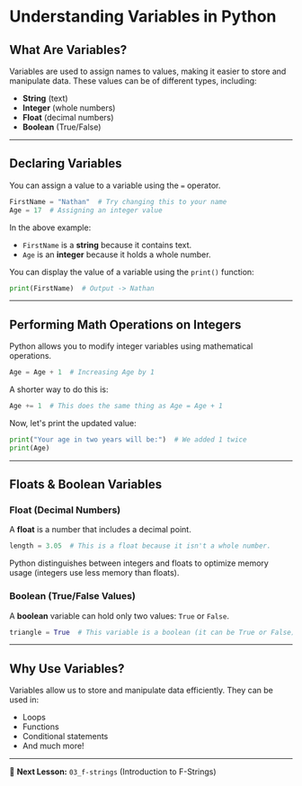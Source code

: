 # **Understanding Variables in Python**

## **What Are Variables?**

Variables are used to assign names to values, making it easier to store and manipulate data. These values can be of different types, including:

- **String** (text)
- **Integer** (whole numbers)
- **Float** (decimal numbers)
- **Boolean** (True/False)

---

## **Declaring Variables**

You can assign a value to a variable using the `=` operator.

```python
FirstName = "Nathan"  # Try changing this to your name
Age = 17  # Assigning an integer value
```

In the above example:

- `FirstName` is a **string** because it contains text.
- `Age` is an **integer** because it holds a whole number.

You can display the value of a variable using the `print()` function:

```python
print(FirstName)  # Output -> Nathan
```

---

## **Performing Math Operations on Integers**

Python allows you to modify integer variables using mathematical operations.

```python
Age = Age + 1  # Increasing Age by 1
```

A shorter way to do this is:

```python
Age += 1  # This does the same thing as Age = Age + 1
```

Now, let's print the updated value:

```python
print("Your age in two years will be:")  # We added 1 twice
print(Age)
```

---

## **Floats & Boolean Variables**

### **Float (Decimal Numbers)**

A **float** is a number that includes a decimal point.

```python
length = 3.05  # This is a float because it isn't a whole number.
```

Python distinguishes between integers and floats to optimize memory usage (integers use less memory than floats).

### **Boolean (True/False Values)**

A **boolean** variable can hold only two values: `True` or `False`.

```python
triangle = True  # This variable is a boolean (it can be True or False)
```

---

## **Why Use Variables?**

Variables allow us to store and manipulate data efficiently. They can be used in:

- Loops
- Functions
- Conditional statements
- And much more!

---

📌 **Next Lesson:** `03_f-strings` (Introduction to F-Strings)
